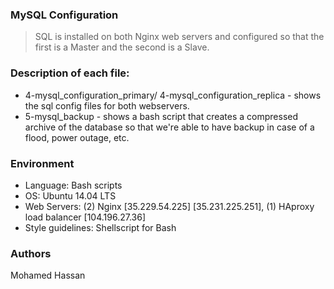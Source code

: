 ### MySQL Configuration
> SQL is installed on both Nginx web servers and configured so that the first is a Master and the second is a Slave.

### Description of each file:

* 4-mysql_configuration_primary/ 4-mysql_configuration_replica - shows the sql config files for both webservers.
* 5-mysql_backup - shows a bash script that creates a compressed archive of the database so that we're able to have backup in case of a flood, power outage, etc.

### Environment

* Language: Bash scripts
* OS: Ubuntu 14.04 LTS
* Web Servers: (2) Nginx [35.229.54.225] [35.231.225.251], (1) HAproxy load balancer [104.196.27.36]
* Style guidelines: Shellscript for Bash


### Authors
Mohamed Hassan
